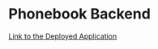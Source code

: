 # Phonebook Backend

[Link to the Deployed Application](https://phonebook-backend-misty-bush-7899.fly.dev/)

